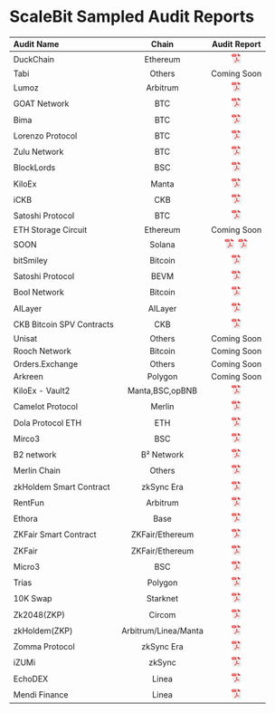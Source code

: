 # ScaleBit Sampled Audit Reports

| Audit Name                        |   Chain   |                                  Audit Report                                   |
| :----------------------------- | :---------: | :-----------------------------------------------------------------------: |
| DuckChain         |     Ethereum       |     <a  target="_blank" href="http://scalebit.xyz/reports/20241017-DuckChain-Bridge-Final-Audit-Report.pdf"><img width="20" src="./pdf.png" /></a>
| Tabi         |     Others       |     Coming Soon
| Lumoz         |     Arbitrum       |     <a  target="_blank" href="http://scalebit.xyz/reports/20241128-Lumoz-Final-Audit-Report.pdf"><img width="20" src="./pdf.png" /></a>
| GOAT Network         |     BTC       |     <a  target="_blank" href="https://scalebit.xyz/reports/20250115-GOAT-Network-Final-Audit-Report.pdf"><img width="20" src="./pdf.png" /></a>
| Bima         |     BTC       |     <a  target="_blank" href="http://scalebit.xyz/reports/20241023-Bima-Final-Audit-Report.pdf"><img width="20" src="./pdf.png" /></a>
| Lorenzo Protocol         |     BTC       |     <a  target="_blank" href="http://scalebit.xyz/reports/20250115-Lorenzo-Protocol-Final-Audit-Report.pdf"><img width="20" src="./pdf.png" /></a>
| Zulu Network         |     BTC       |     <a  target="_blank" href="http://scalebit.xyz/reports/20250115-Zulu-Network-Smart-Contract-Final-Audit-Report.pdf"><img width="20" src="./pdf.png" /></a>
| BlockLords         |     BSC       |     <a  target="_blank" href="http://scalebit.xyz/reports/20241120-BLOCKLORDS-Final-Audit-Report.pdf"><img width="20" src="./pdf.png" /></a>
| KiloEx         |     Manta       |     <a  target="_blank" href="https://scalebit.xyz/reports/20240802-HybridVault-Final-Audit-Report.pdf"><img width="20" src="./pdf.png" /></a>
| iCKB         |     CKB       |     <a  target="_blank" href="http://scalebit.xyz/reports/20240911-ICKB-Final-Audit-Report.pdf"><img width="20" src="./pdf.png" /></a>
| Satoshi Protocol         |     BTC       |     <a  target="_blank" href="https://scalebit.xyz/reports/Satoshi-Protocol-Final-Audit-Report.pdf"><img width="20" src="./pdf.png" /></a>
| ETH Storage Circuit         |     Ethereum       |     Coming Soon
| SOON         |     Solana       |     <a  target="_blank" href="http://tonbit.xyz/reports/20241029-InterBridge-Relayer-Final-Audit-Report.pdf"><img width="20" src="./pdf.png" /></a> <a  target="_blank" href="http://tonbit.xyz/reports/20241029-InterBridge-Final-Audit-Report.pdf"><img width="20" src="./pdf.png" /></a>
| bitSmiley         |     Bitcoin       |     <a  target="_blank" href="https://scalebit.xyz/reports/Bitsmiley-Smart-Contract-Final-Audit-Report.pdf"><img width="20" src="./pdf.png" /></a>
| Satoshi Protocol         |     BEVM       |     <a  target="_blank" href="https://scalebit.xyz/reports/Satoshi-Protocol-Final-Audit-Report.pdf"><img width="20" src="./pdf.png" /></a>
| Bool Network         |     Bitcoin       |     <a  target="_blank" href="https://scalebit.xyz/reports/Bool-Network-Technical-Reliability-Report.pdf"><img width="20" src="./pdf.png" /></a>
| AILayer         |     AILayer       |     <a  target="_blank" href="https://scalebit.xyz/reports/AILayer-Smart-Contract-Final-Audit-Report.pdf"><img width="20" src="./pdf.png" /></a>
| CKB Bitcoin SPV Contracts         |     CKB       |     <a  target="_blank" href="https://scalebit.xyz/reports/20240618-CKB-Bitcoin-SPV-Contracts-Final-Audit-Report.pdf"><img width="20" src="./pdf.png" /></a>
| Unisat         |     Others       |     Coming Soon
| Rooch Network         |     Bitcoin       |     Coming Soon
| Orders.Exchange         |     Others       |     Coming Soon
| Arkreen         |     Polygon       |     Coming Soon
| KiloEx - Vault2         |     Manta,BSC,opBNB       |     <a  target="_blank" href="https://scalebit.xyz/reports/KiloEx---Vault2-Final-Audit-Report.pdf"><img width="20" src="./pdf.png" /></a>
| Camelot Protocol         |     Merlin       |     <a  target="_blank" href="https://scalebit.xyz/reports/Camelot-Final-Audit-Report.pdf"><img width="20" src="./pdf.png" /></a>
| Dola Protocol ETH        |     ETH      |     <a  target="_blank" href="https://scalebit.xyz/reports/Dola-Protocol-ETH-Final-Audit-Report.pdf"><img width="20" src="./pdf.png" /></a>
| Mirco3        |     BSC      |     <a  target="_blank" href="https://scalebit.xyz/reports/Mirco3-Final-Audit-Report.pdf"><img width="20" src="./pdf.png" /></a>
| B2 network        |     B² Network      |     <a  target="_blank" href="https://scalebit.xyz/reports/B%C2%B2-Network-zkEVM-Final-Audit-Report.pdf"><img width="20" src="./pdf.png" /></a>
| Merlin Chain       |     Others      |     <a  target="_blank" href="https://scalebit.xyz/reports/Merlin-Chain-Audit-Report-.pdf"><img width="20" src="./pdf.png" /></a>
| zkHoldem Smart Contract      |     zkSync Era      |     <a  target="_blank" href="https://scalebit.xyz/reports/zkHoldem-Smart-Contract-Final-Audit-Report.pdf"><img width="20" src="./pdf.png" /></a>
| RentFun     |     Arbitrum     |     <a  target="_blank" href="https://scalebit.xyz/reports/RentFun-Final-Audit-Report.pdf"><img width="20" src="./pdf.png" /></a>
| Ethora        |     Base      |     <a  target="_blank" href="https://scalebit.xyz/reports/Ethora-Final-Audit-Report.pdf"><img width="20" src="./pdf.png" /></a>
| ZKFair Smart Contract        |     ZKFair/Ethereum      |     <a  target="_blank" href="https://scalebit.xyz/reports/ZKFair-Smart-Contract-Final-Audit-Report.pdf"><img width="20" src="./pdf.png" /></a>
| ZKFair        |     ZKFair/Ethereum     |     <a  target="_blank" href="https://scalebit.xyz/reports/ZKFair-Final-Audit-Report.pdf"><img width="20" src="./pdf.png" /></a>
| Micro3        |     BSC     |     <a  target="_blank" href="https://scalebit.xyz/reports/Mirco3-Final-Audit-Report.pdf"><img width="20" src="./pdf.png" /></a>
| Trias       |     Polygon     |     <a target="Trias" href="https://movebit.xyz/reports/Trias-Audit-Report.pdf" ><img width="20" src="./pdf.png" /></a>
| 10K Swap        |     Starknet     |     <a  target="_blank" href="https://scalebit.xyz/reports/10K-Swap-Audit-Report.pdf" ><img width="20" src="./pdf.png" /></a>
| Zk2048(ZKP)       |     Circom     |     <a  target="_blank" href="https://scalebit.xyz/reports/zk2048-Audit-Report.pdf" ><img width="20" src="./pdf.png" /></a>
| zkHoldem(ZKP)       |     Arbitrum/Linea/Manta      |     <a  target="_blank" href="https://scalebit.xyz/reports/zkHoldem-Smart-Contract-Final-Audit-Report.pdf" ><img width="20" src="./pdf.png" /></a>
| Zomma Protocol       |     zkSync Era       |     <a  target="_blank" href="https://scalebit.xyz/reports/Zomma-Protocol-Final-Audit-Report.pdf" ><img width="20" src="./pdf.png" /></a>
| iZUMi       |     zkSync     |     <a href="./reports/iZUMi-Audit-Report.pdf"><img width="20" src="./pdf.png" /></a>
| EchoDEX       |     Linea     |     <a href="./reports/EchoDEX-Audit-Report.pdf"><img width="20" src="./pdf.png" /></a>
| Mendi Finance       |     Linea     |     <a href="https://scalebit.xyz/reports/Mendi-Finance-Audit-Report.pdf"><img width="20" src="./pdf.png" /></a>       |

